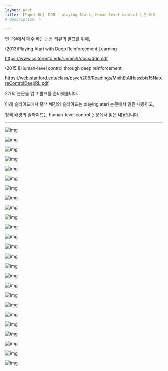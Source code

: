 ```yaml
---
layout: post
title: 【Paper-RL】 DQN - playing Atari, Human-level control 논문 리뷰
# description: > 
    
---
```

 

연구실에서 매주 하는 논문 리뷰의 발표를 위해, 

(2013)Playing Atari with Deep Reinforcement Learning

https://www.cs.toronto.edu/~vmnih/docs/dqn.pdf

(2015.1)Human-level control through deep reinforcement

https://web.stanford.edu/class/psych209/Readings/MnihEtAlHassibis15NatureControlDeepRL.pdf

2개의 논문을 읽고 발표를 준비했습니다. 

아래 슬라이드에서 홍색 배경의 슬라이드는 playing atari 논문에서 읽은 내용이고, 

청색 배경의 슬라이드는 human-level control 논문에서 읽은 내용입니다.   

***

![img](https://k.kakaocdn.net/dn/5e9Bf/btqB5helW5K/B8gbZKEsI9BiL4VKXNj1n0/img.jpg)

![img](https://k.kakaocdn.net/dn/dJT9yA/btqB4ZkE9Lq/SCudzPkYjr8Hw4XtfRsBwK/img.jpg)

![img](https://k.kakaocdn.net/dn/lYkSp/btqB6iw4oJV/dnGuewF8k23kqMNfSTKuKk/img.jpg)

![img](https://k.kakaocdn.net/dn/VTbrt/btqB7bRwli9/V50Ci6PZUf2FFk3YWRv8v1/img.jpg)

![img](https://k.kakaocdn.net/dn/cT6Bbr/btqB40qmmUF/EKFmxCGPGKLRQEuKAXvpG1/img.jpg)

![img](https://k.kakaocdn.net/dn/bJuy89/btqB5iqKPx5/RNqKzUwoQlizl8YS1Pj3k1/img.jpg)

![img](https://k.kakaocdn.net/dn/ebpfWc/btqB2IcVHkk/5eTAa3JSbteC9q2CkGO2IK/img.jpg)

![img](https://k.kakaocdn.net/dn/bk7FQ3/btqB4ZyffuR/xuEOzShoed9rSR7O02Z1fK/img.jpg)

![img](https://k.kakaocdn.net/dn/qYWpA/btqB6IWzGEj/QK0i9XiUCigs3bvU9TzBxk/img.jpg)

![img](https://k.kakaocdn.net/dn/bhMsbF/btqB5F0kP1j/gMHNXoh93pSa42hUta2hX0/img.jpg)

![img](https://k.kakaocdn.net/dn/LzKhV/btqB3p5dyl9/J4q4rK8FeSkRYPJ6lIX85K/img.jpg)

![img](https://k.kakaocdn.net/dn/bGUYqG/btqB3XAHgvn/iGcNYnzkwrkwByesUZ3so1/img.jpg)

![img](https://k.kakaocdn.net/dn/Plr2n/btqB5hL870n/FH4JxzoGXnEQv8UKx1YEA1/img.jpg)

![img](https://k.kakaocdn.net/dn/pkRkP/btqB6JgTLAE/N9tH8WY8QRDtYgEqxlnGq1/img.jpg)

![img](https://k.kakaocdn.net/dn/sDiJB/btqB3qwkAmV/dl3tBtLkuEVb5oAaT7OB5k/img.jpg)

![img](https://k.kakaocdn.net/dn/VZOkr/btqB5GLFAFz/sNLBUgUEMhSxhpwa88ooC1/img.jpg)

![img](https://k.kakaocdn.net/dn/bzmjO5/btqB2IcVHqi/L72LIgeashHqXUgevKK0fK/img.jpg)

![img](https://k.kakaocdn.net/dn/qbcRL/btqB5E1qMqh/CHg79C3WmDOKKS6aoBYlQK/img.jpg)

![img](https://k.kakaocdn.net/dn/mpE5B/btqB2I432ij/IbhmsnxFvkSVmMECISI1M1/img.jpg)

![img](https://k.kakaocdn.net/dn/brq7FM/btqB6iX7xhS/PdykaN8cOaQhKqGIVdW5K1/img.jpg)

![img](https://k.kakaocdn.net/dn/cLIJso/btqB7aSDVRJ/Z6iKzYKaRnFmsEkhNr3Ar0/img.jpg)

![img](https://k.kakaocdn.net/dn/ca8XAs/btqB7cbO3Uk/dT74VfYTSzqKI4qvzaKJE1/img.jpg)

![img](https://k.kakaocdn.net/dn/HGcSX/btqB6hZeO3R/jSWuqj0FxxUjkkj6NkgoYK/img.jpg)

![img](https://k.kakaocdn.net/dn/NwSei/btqB6YZbrmQ/zvDJ9AhYpKVUfHnalqQ6O0/img.jpg)

![img](https://k.kakaocdn.net/dn/F7SYV/btqB7bxelpU/VLBzaiCNLnPvcmj0SkAQ01/img.jpg)